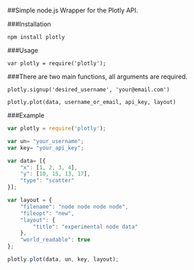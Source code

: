 ##Simple node.js Wrapper for the Plotly API.

###Installation

    npm install plotly

###Usage

    var plotly = require('plotly');

###There are two main functions, all arguments are required.

    plotly.signup('desired_username', 'your@email.com')

    plotly.plot(data, username_or_email, api_key, layout)

###Example
```Javascript
var plotly = require('plotly');

var un= "your_username";
var key= "your_api_key";

var data= [{
	"x": [1, 2, 3, 4],
	"y": [10, 15, 13, 17],
	"type": "scatter"
}];

var layout = {
	"filename": "node node node node",
	"fileopt": "new",
	"layout": {
		"title": "experimental node data"
	},
	"world_readable": true
};

plotly.plot(data, un, key, layout);
```